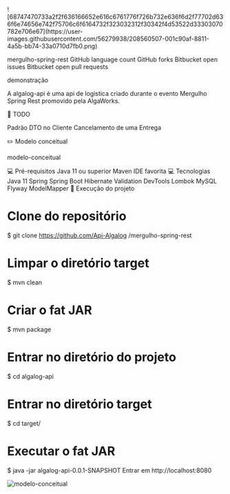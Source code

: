 <div center>![68747470733a2f2f636166652e616c6761776f726b732e636f6d2f77702d636f6e74656e742f75706c6f6164732f323032312f30342f4d53522d33303070782e706e67](https://user-images.githubusercontent.com/56279938/208560507-001c90af-8811-4a5b-bb74-33a0710d7fb0.png)</div>


mergulho-spring-rest
GitHub language count GitHub forks Bitbucket open issues Bitbucket open pull requests

demonstração

A algalog-api é uma api de logistica criado durante o evento Mergulho Spring Rest promovido pela AlgaWorks.

📝 TODO

 Padrão DTO no Cliente
 Cancelamento de uma Entrega
 
✏️ Modelo conceitual

modelo-conceitual

💻 Pré-requisitos
Java 11 ou superior
Maven
IDE favorita
💻 Tecnologias
Java 11
Spring
Spring Boot
Hibernate Validation
DevTools
Lombok
MySQL
Flyway
ModelMapper
🚀 Execução do projeto
# Clone do repositório
$ git clone https://github.com/Api-Algalog
/mergulho-spring-rest
# Limpar o diretório target
$ mvn clean

# Criar o fat JAR
$ mvn package
# Entrar no diretório do projeto
$ cd algalog-api

# Entrar no diretório target
$ cd target/ 
# Executar o fat JAR
$ java -jar algalog-api-0.0.1-SNAPSHOT
Entrar em http://localhost:8080

![modelo-conceitual](https://user-images.githubusercontent.com/56279938/208564745-915a4e50-5b32-4629-96f7-4946287c163c.png)

